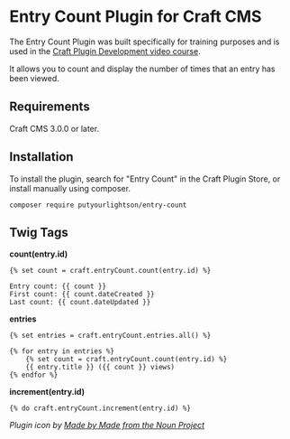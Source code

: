 # Entry Count Plugin for Craft CMS

The Entry Count Plugin was built specifically for training purposes and is used in the [Craft Plugin Development video course](https://mijingo.com/products/screencasts/craft-plugin-development/).

It allows you to count and display the number of times that an entry has been viewed.

## Requirements

Craft CMS 3.0.0 or later.

## Installation

To install the plugin, search for "Entry Count" in the Craft Plugin Store, or install manually using composer.

    composer require putyourlightson/entry-count

## Twig Tags

**count(entry.id)**

    {% set count = craft.entryCount.count(entry.id) %}

    Entry count: {{ count }}
    First count: {{ count.dateCreated }}
    Last count: {{ count.dateUpdated }}

**entries**

    {% set entries = craft.entryCount.entries.all() %}

    {% for entry in entries %}
        {% set count = craft.entryCount.count(entry.id) %}
        {{ entry.title }} ({{ count }} views)
    {% endfor %}

**increment(entry.id)**

    {% do craft.entryCount.increment(entry.id) %}
    
*Plugin icon by [Made by Made from the Noun Project](https://thenounproject.com/made.somewhere/collection/counting/?i=864431)*